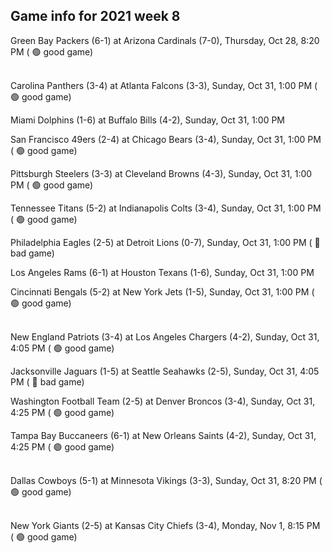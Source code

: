 ## Game info for 2021 week 8
Green Bay Packers (6-1) at Arizona Cardinals (7-0), Thursday, Oct 28, 8:20 PM (	:green_circle: good game)

<br/>Carolina Panthers (3-4) at Atlanta Falcons (3-3), Sunday, Oct 31, 1:00 PM (	:green_circle: good game)

Miami Dolphins (1-6) at Buffalo Bills (4-2), Sunday, Oct 31, 1:00 PM

San Francisco 49ers (2-4) at Chicago Bears (3-4), Sunday, Oct 31, 1:00 PM (	:green_circle: good game)

Pittsburgh Steelers (3-3) at Cleveland Browns (4-3), Sunday, Oct 31, 1:00 PM (	:green_circle: good game)

Tennessee Titans (5-2) at Indianapolis Colts (3-4), Sunday, Oct 31, 1:00 PM (	:green_circle: good game)

Philadelphia Eagles (2-5) at Detroit Lions (0-7), Sunday, Oct 31, 1:00 PM (	:red_circle: bad game)

Los Angeles Rams (6-1) at Houston Texans (1-6), Sunday, Oct 31, 1:00 PM

Cincinnati Bengals (5-2) at New York Jets (1-5), Sunday, Oct 31, 1:00 PM (	:green_circle: good game)

<br/>New England Patriots (3-4) at Los Angeles Chargers (4-2), Sunday, Oct 31, 4:05 PM (	:green_circle: good game)

Jacksonville Jaguars (1-5) at Seattle Seahawks (2-5), Sunday, Oct 31, 4:05 PM (	:red_circle: bad game)

Washington Football Team (2-5) at Denver Broncos (3-4), Sunday, Oct 31, 4:25 PM (	:green_circle: good game)

Tampa Bay Buccaneers (6-1) at New Orleans Saints (4-2), Sunday, Oct 31, 4:25 PM (	:green_circle: good game)

<br/>Dallas Cowboys (5-1) at Minnesota Vikings (3-3), Sunday, Oct 31, 8:20 PM (	:green_circle: good game)

<br/>New York Giants (2-5) at Kansas City Chiefs (3-4), Monday, Nov 1, 8:15 PM (	:green_circle: good game)

